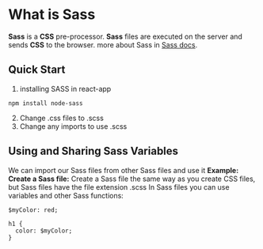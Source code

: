 # What is Sass
**Sass** is a **CSS** pre-processor.
**Sass** files are executed on the server and sends **CSS** to the browser.
more about Sass in [Sass docs](https://sass-lang.com/documentation).
## Quick Start
1. installing SASS in react-app
~~~
npm install node-sass
~~~
2. Change .css files to .scss
3. Change any imports to use .scss
## Using and Sharing Sass Variables
We can import our Sass files from other Sass files and use it
**Example:**
**Create a Sass file:**
    Create a Sass file the same way as you create CSS files, but Sass files have the file extension .scss
    In Sass files you can use variables and other Sass functions:
~~~
$myColor: red;

h1 {
  color: $myColor;
}
~~~